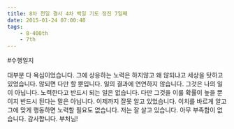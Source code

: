```yaml
---
title: 8차 천일 결사 4차 백일 기도 정진 7일째
date: 2015-01-24 07:00:48
tags:
    - 8-400th
    - 7th
---
```


#수행일지

대부분 다 욕심이었습니다. 그에 상응하는 노력은 하지않고 왜 않되냐고 세상을 탓하고 있었습니다. 않되면 다만 할 뿐입니다. 일의 결과에 연연하지 않습니다. 그것은 나의 일이 아닙니다. 노력한다고 반드시 되는 일은 없습니다. 다만 그것을 이룰 확률이 높을 뿐이지 반드시 된다는 말은 아닙니다. 이제까지 잘못 알고 있었습니다. 이치를 바르게 알고 그에 맞게 행동하면 노력할 필요도 없습니다. 저는 잘 살고 있습니다. 아무 부족함이 없습니다. 감사합니다. 부처님!
